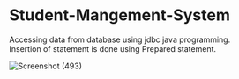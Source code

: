# Student-Mangement-System
Accessing data from database using jdbc java programming. </br>
Insertion of statement is done using Prepared statement.

![Screenshot (493)](https://user-images.githubusercontent.com/64803502/148693326-e03e0181-0f68-4d46-8f07-af8e9d6578eb.png)
